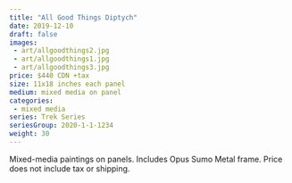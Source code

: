 ```yaml
---
title: "All Good Things Diptych"
date: 2019-12-10
draft: false
images:
 - art/allgoodthings2.jpg
 - art/allgoodthings1.jpg
 - art/allgoodthings3.jpg
price: $440 CDN +tax
size: 11x18 inches each panel
medium: mixed media on panel
categories:
 - mixed media
series: Trek Series
seriesGroup: 2020-1-1-1234
weight: 30
---
```


Mixed-media paintings on panels. Includes Opus Sumo Metal frame. Price does not include tax or shipping.
